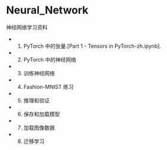 # Neural_Network
神经网络学习资料
* 1. PyTorch 中的张量.[Part 1 - Tensors in PyTorch-zh.ipynb].
* 2. PyTorch 中的神经网络
* 3. 训练神经网络
* 4. Fashion-MNIST 练习
* 5. 推理和验证
* 6. 保存和加载模型
* 7. 加载图像数据
* 8. 迁移学习
